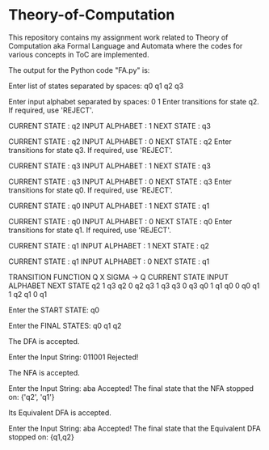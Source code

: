 # Theory-of-Computation
This repository contains my assignment work related to Theory of Computation aka Formal Language and Automata where the codes for various concepts in ToC are implemented.

The output for the Python code "FA.py" is:

Enter list of states separated by spaces: q0 q1 q2 q3

Enter input alphabet separated by spaces: 0 1
Enter transitions for state q2. If required, use 'REJECT'.

CURRENT STATE : q2 INPUT ALPHABET : 1 NEXT STATE : q3

CURRENT STATE : q2 INPUT ALPHABET : 0 NEXT STATE : q2
Enter transitions for state q3. If required, use 'REJECT'.

CURRENT STATE : q3 INPUT ALPHABET : 1 NEXT STATE : q3

CURRENT STATE : q3 INPUT ALPHABET : 0 NEXT STATE : q3
Enter transitions for state q0. If required, use 'REJECT'.

CURRENT STATE : q0 INPUT ALPHABET : 1 NEXT STATE : q1

CURRENT STATE : q0 INPUT ALPHABET : 0 NEXT STATE : q0
Enter transitions for state q1. If required, use 'REJECT'.

CURRENT STATE : q1 INPUT ALPHABET : 1 NEXT STATE : q2

CURRENT STATE : q1 INPUT ALPHABET : 0 NEXT STATE : q1

TRANSITION FUNCTION Q X SIGMA -> Q
CURRENT STATE INPUT ALPHABET NEXT STATE
q2		1		q3
q2		0		q2
q3		1		q3
q3		0		q3
q0		1		q1
q0		0		q0
q1		1		q2
q1		0		q1

Enter the START STATE: q0

Enter the FINAL STATES: q0 q1 q2

The DFA is accepted.

Enter the Input String: 011001
Rejected!

The NFA is accepted.

Enter the Input String: aba
Accepted!
The final state that the NFA stopped on: {'q2', 'q1'}

Its Equivalent DFA is accepted.

Enter the Input String: aba
Accepted!
The final state that the Equivalent DFA stopped on: {q1,q2}
